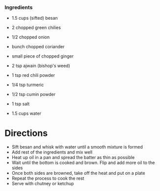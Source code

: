 ### Ingredients

* 1.5 cups (sifted) besan
* 2 chopped green chilies
* 1/2 chopped onion
* bunch chopped coriander
* small piece of chopped ginger
* 2 tsp ajwain (bishop's weed)
* 1 tsp red chili powder
* 1/4 tsp turmeric
* 1/2 tsp cumin powder
* 1 tsp salt

* 1.5 cups water

# Directions

* Sift besan and whisk with water until a smooth mixture is formed
* Add rest of the ingredients and mix well
* Heat up oil in a pan and spread the batter as thin as possible
* Wait until the bottom is cooked and brown. Flip and add more oil to the sides
* Once both sides are browned, take off the heat and put on a plate
* Repeat the process to cook the rest
* Serve with chutney or ketchup
